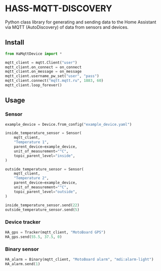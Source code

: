 # HASS-MQTT-DISCOVERY

Python class library for generating and sending data to the Home Assistant via
MQTT (AutoDiscovery) of data from sensors and devices.

## Install
```Python
from HaMqttDevice import *

mqtt_client = mqtt.Client("user")
mqtt_client.on_connect = on_connect
mqtt_client.on_message = on_message
mqtt_client.username_pw_set("user", "pass")
mqtt_client.connect("mqtt.mqtt.ru", 1883, 60)
mqtt_client.loop_forever()
```

## Usage

### Sensor
```Python
example_device = Device.from_config("example_device.yaml")

inside_temperature_sensor = Sensor(
    mqtt_client,
    "Temperature 1",
    parent_device=example_device,
    unit_of_measurement="°C",
    topic_parent_level="inside",
)

outside_temperature_sensor = Sensor(
    mqtt_client,
    "Temperature 2",
    parent_device=example_device,
    unit_of_measurement="°C",
    topic_parent_level="outside",
)

inside_temperature_sensor.send(22)
outside_temperature_sensor.send(5)
```

### Device tracker
```Python
HA_gps = Tracker(mqtt_client, "MotoBoard GPS")
HA_gps.send(55.5, 37.5, 0)
```

### Binary sensor
```Python
HA_alarm = Binary(mqtt_client, "MotoBoard alarm", "mdi:alarm-light")
HA_alarm.send(1)
```
